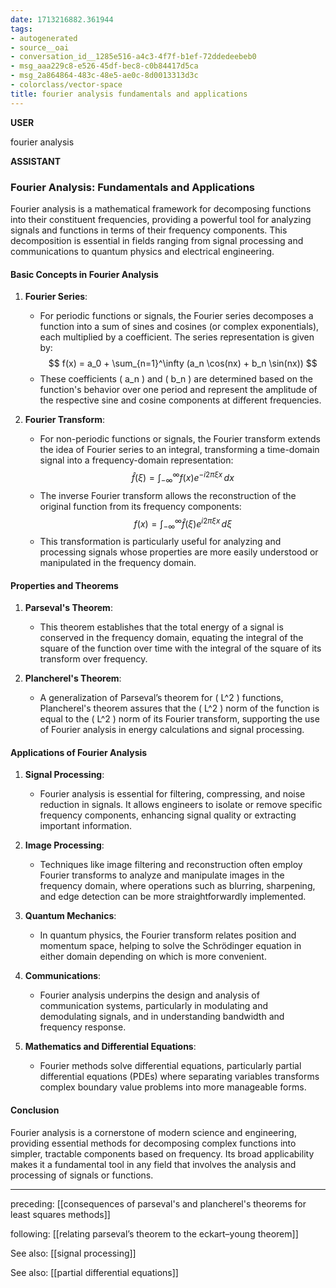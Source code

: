 ```yaml
---
date: 1713216882.361944
tags:
- autogenerated
- source__oai
- conversation_id__1285e516-a4c3-4f7f-b1ef-72ddedeebeb0
- msg_aaa229c8-e526-45df-bec8-c0b84417d5ca
- msg_2a864864-483c-48e5-ae0c-8d0013313d3c
- colorclass/vector-space
title: fourier analysis fundamentals and applications
---
```


**USER**

fourier analysis


**ASSISTANT**

### Fourier Analysis: Fundamentals and Applications

Fourier analysis is a mathematical framework for decomposing functions into their constituent frequencies, providing a powerful tool for analyzing signals and functions in terms of their frequency components. This decomposition is essential in fields ranging from signal processing and communications to quantum physics and electrical engineering.

#### Basic Concepts in Fourier Analysis

1. **Fourier Series**:
   - For periodic functions or signals, the Fourier series decomposes a function into a sum of sines and cosines (or complex exponentials), each multiplied by a coefficient. The series representation is given by:
     $$
     f(x) = a_0 + \sum_{n=1}^\infty (a_n \cos(nx) + b_n \sin(nx))
     $$
   - These coefficients \( a_n \) and \( b_n \) are determined based on the function's behavior over one period and represent the amplitude of the respective sine and cosine components at different frequencies.

2. **Fourier Transform**:
   - For non-periodic functions or signals, the Fourier transform extends the idea of Fourier series to an integral, transforming a time-domain signal into a frequency-domain representation:
     $$
     \hat{f}(\xi) = \int_{-\infty}^\infty f(x) e^{-i 2\pi \xi x} \, dx
     $$
   - The inverse Fourier transform allows the reconstruction of the original function from its frequency components:
     $$
     f(x) = \int_{-\infty}^\infty \hat{f}(\xi) e^{i 2\pi \xi x} \, d\xi
     $$
   - This transformation is particularly useful for analyzing and processing signals whose properties are more easily understood or manipulated in the frequency domain.

#### Properties and Theorems

1. **Parseval's Theorem**:
   - This theorem establishes that the total energy of a signal is conserved in the frequency domain, equating the integral of the square of the function over time with the integral of the square of its transform over frequency.

2. **Plancherel's Theorem**:
   - A generalization of Parseval’s theorem for \( L^2 \) functions, Plancherel's theorem assures that the \( L^2 \) norm of the function is equal to the \( L^2 \) norm of its Fourier transform, supporting the use of Fourier analysis in energy calculations and signal processing.

#### Applications of Fourier Analysis

1. **Signal Processing**:
   - Fourier analysis is essential for filtering, compressing, and noise reduction in signals. It allows engineers to isolate or remove specific frequency components, enhancing signal quality or extracting important information.

2. **Image Processing**:
   - Techniques like image filtering and reconstruction often employ Fourier transforms to analyze and manipulate images in the frequency domain, where operations such as blurring, sharpening, and edge detection can be more straightforwardly implemented.

3. **Quantum Mechanics**:
   - In quantum physics, the Fourier transform relates position and momentum space, helping to solve the Schrödinger equation in either domain depending on which is more convenient.

4. **Communications**:
   - Fourier analysis underpins the design and analysis of communication systems, particularly in modulating and demodulating signals, and in understanding bandwidth and frequency response.

5. **Mathematics and Differential Equations**:
   - Fourier methods solve differential equations, particularly partial differential equations (PDEs) where separating variables transforms complex boundary value problems into more manageable forms.

#### Conclusion

Fourier analysis is a cornerstone of modern science and engineering, providing essential methods for decomposing complex functions into simpler, tractable components based on frequency. Its broad applicability makes it a fundamental tool in any field that involves the analysis and processing of signals or functions.


---

preceding: [[consequences of parseval's and plancherel's theorems for least squares methods]]  


following: [[relating parseval’s theorem to the eckart–young theorem]]

See also: [[signal processing]]


See also: [[partial differential equations]]